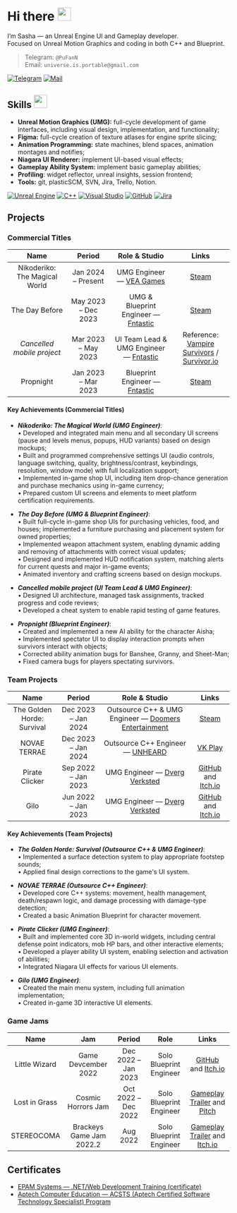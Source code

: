 # Hi there <img src="https://raw.githubusercontent.com/MartinHeinz/MartinHeinz/master/wave.gif" width="30px">

I’m Sasha — an Unreal Engine UI and Gameplay developer.<br>
Focused on Unreal Motion Graphics and coding in both C++ and Blueprint.

> Telegram: `@PuFanN`<br>
> Email: `universe.is.portable@gmail.com`

[![Telegram](https://img.shields.io/badge/Telegram-@PuFanN-blue?style=for-the-badge)](https://t.me/PuFanN)
[![Mail](https://img.shields.io/badge/Email-universe.is.portable%40gmail.com-red?style=for-the-badge)](mailto:universe.is.portable@gmail.com)

## Skills <img src="https://user-images.githubusercontent.com/34418187/202911895-f5e9690b-9772-4c3a-8ba6-d6ad2039e3b4.gif" width="30px">

* **Unreal Motion Graphics (UMG):** full-cycle development of game interfaces, including visual design, implementation, and functionality;
* **Figma:** full-cycle creation of texture atlases for engine sprite slicing;
* **Animation Programming:** state machines, blend spaces, animation montages and notifies;
* **Niagara UI Renderer:** implement UI-based visual effects;
* **Gameplay Ability System:** implement basic gameplay abilities;
* **Profiling**: widget reflector, unreal insights, session frontend;
* **Tools:** git, plasticSCM, SVN, Jira, Trello, Notion.

[![Unreal Engine](https://img.shields.io/badge/unrealengine-%23313131.svg?style=for-the-badge&logo=unrealengine&logoColor=white)](https://www.unrealengine.com/)
[![C++](https://img.shields.io/badge/c++-%2300599C.svg?style=for-the-badge&logo=c%2B%2B&logoColor=white)](https://isocpp.org/)
[![Visual Studio](https://img.shields.io/badge/VisualStudio-5C2D91.svg?style=for-the-badge&logo=visual-studio&logoColor=white)](https://visualstudio.microsoft.com/)
[![GitHub](https://img.shields.io/badge/github-%23121011.svg?style=for-the-badge&logo=github&logoColor=white)](https://github.com/)
[![Jira](https://img.shields.io/badge/Jira-%230052CC.svg?style=for-the-badge&logo=jira&logoColor=white)](https://www.atlassian.com/software/jira)

## Projects

### Commercial Titles
| Name | Period | Role & Studio | Links |
|:-----:|:-----:|:-----:|:-----:|
| Nikoderiko: The Magical World |Jan 2024 – Present| UMG Engineer — [VEA Games](https://www.veagames.com/)| [Steam](https://store.steampowered.com/app/2374190/Nikoderiko/) |
| The Day Before |May 2023 – Dec 2023| UMG & Blueprint Engineer — [Fntastic](https://ru.fntastic.com/)| [Steam](https://store.steampowered.com/app/1372880/The_Day_Before/) |
| *Cancelled mobile project* |Mar 2023 – May 2023| UI Team Lead & UMG Engineer — [Fntastic](https://ru.fntastic.com/)| Reference:<br>[Vampire Survivors](https://store.steampowered.com/app/1794680/Vampire_Survivors/) / [Survivor.io](https://www.bluestacks.com/ru/apps/adventure/survivor-io-on-pc.html?search=Survivor\.io) |
| Propnight |Jan 2023 – Mar 2023| Blueprint Engineer — [Fntastic](https://ru.fntastic.com/)| [Steam](https://store.steampowered.com/app/1549180/Propnight/) |

#### Key Achievements (Commercial Titles)
- ***Nikoderiko: The Magical World (UMG Engineer)***:<br>
  • Developed and integrated main menu and all secondary UI screens (pause and levels menus, popups, HUD variants) based on design mockups;<br>
  • Built and programmed comprehensive settings UI (audio controls, language switching, quality, brightness/contrast, keybindings, resolution, window mode) with full localization support;<br>
  • Implemented in-game shop UI, including item drop-chance generation and purchase mechanics using in-game currency;<br>
  • Prepared custom UI screens and elements to meet platform certification requirements.

- ***The Day Before (UMG & Blueprint Engineer)***:<br>
  • Built full-cycle in-game shop UIs for purchasing vehicles, food, and houses; implemented a furniture purchasing and placement system for owned properties;<br>
  • Implemented weapon attachment system, enabling dynamic adding and removing of attachments with correct visual updates;<br>
  • Designed and implemented HUD notification system, matching alerts for current quests and major in-game events;<br>
  • Animated inventory and crafting screens based on design mockups.

- ***Cancelled mobile project (UI Team Lead & UMG Engineer)***:<br>
  • Designed UI architecture, managed task assignments, tracked progress and code reviews;<br>
  • Developed a cheat system to enable rapid testing of game features.

- ***Propnight (Blueprint Engineer)***:<br>
  • Created and implemented a new AI ability for the character Aisha;<br>
  • Implemented spectator UI to display interaction prompts when survivors interact with objects;<br>
  • Corrected ability animation bugs for Banshee, Granny, and Sheet-Man;<br>
  • Fixed camera bugs for players spectating survivors.

### Team Projects
| Name | Period | Role & Studio |  Links |
|:-----:|:-----:|:-----:|:-----:|
| The Golden Horde: Survival |Dec 2023 – Jan 2024| Outsource C++ & UMG Engineer — [Doomers Entertainment](https://thegoldenhorde.uz/)| [Steam](https://store.steampowered.com/app/3244040/The_Golden_Horde_Survival/) |
| NOVAE TERRAE |Dec 2023 – Jan 2024| Outsource C++ Engineer — [UNHEARD](https://vk.com/unheardgames)| [VK Play](https://vkplay.ru/play/game/novae_terrae/) |
| Pirate Clicker |Sep 2022 – Jan 2023| UMG Engineer — [Dverg Verksted](https://github.com/Dverg-Verksted)| [GitHub](https://github.com/Dverg-Verksted/PirateClicker) and [Itch.io](https://dvergverksted.itch.io/pirate-clicker) |
| Gilo |Jun 2022 – Jan 2023| UMG Engineer — [Dverg Verksted](https://github.com/Dverg-Verksted)| [GitHub](https://github.com/Dverg-Verksted/Gilo) and [Itch.io](https://dvergverksted.itch.io/horror-game) |

#### Key Achievements (Team Projects)
- ***The Golden Horde: Survival (Outsource C++ & UMG Engineer)***:<br>
  • Implemented a surface detection system to play appropriate footstep sounds;<br>
  • Applied final design corrections to the game's UI system.

- ***NOVAE TERRAE (Outsource C++ Engineer)***:<br>
  • Developed core C++ systems: movement, health management, death/respawn logic, and damage processing with damage-type detection;<br>
  • Created a basic Animation Blueprint for character movement.

- ***Pirate Clicker (UMG Engineer)***:<br>
  • Built and implemented core 3D in-world widgets, including central defense point indicators, mob HP bars, and other interactive elements;<br>
  • Developed a player ability UI system, enabling selection and activation of abilities;<br>
  • Integrated Niagara UI effects for various UI elements.
  
- ***Gilo (UMG Engineer)***:<br>
  • Created the main menu system, including full animation implementation;<br>
  • Created in-game 3D interactive UI elements.
  
### Game Jams
| Name | Jam | Period | Role |  Links |
|:-----:|:-----:|:-----:|:-----:|:-----:|
| Little Wizard |Game Devcember 2022|Dec 2022 – Jan 2023| Solo Blueprint Engineer | [GitHub](https://github.com/Por7ableWorlD/Little_Wizard) and [Itch.io](https://por7ableworld.itch.io/little-wizard) |
| Lost in Grass |Cosmic Horrors Jam|Oct 2022 – Dec 2022| Solo Blueprint Engineer | [Gameplay Trailer](https://youtu.be/epFkhUCsgmA) and [Pitch](https://portfolio.hse.ru/Project/149348#149348_3263401) |
| STEREOCOMA |Brackeys Game Jam 2022.2|Aug 2022| Solo Blueprint Engineer | [Gameplay Trailer](https://youtu.be/3MnY63UvC1o) and [Itch.io](https://itch.io/jam/brackeys-8/rate/1680058) |

## Certificates
* [EPAM Systems — .NET/Web Development Training (certificate)](https://drive.google.com/file/d/1b6xx28p_QM6FbyuxRjVeUYWLmZgQgvCo/view)  
* [Aptech Computer Education — ACSTS (Aptech Certified Software Technology Specialist) Program](https://drive.google.com/file/d/1PWX7pavxeaKBpJs4jzXfZl-POjCK4Ymh/view)  
